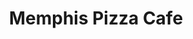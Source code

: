 ---
template: Post
title: Memphis Pizza Cafe
tags: Pizza, Sandwiches
category: Regional Chain
phone: 901-861-7800
website: https://www.memphispizzacafe.com/
services: carry-out, curbside
---